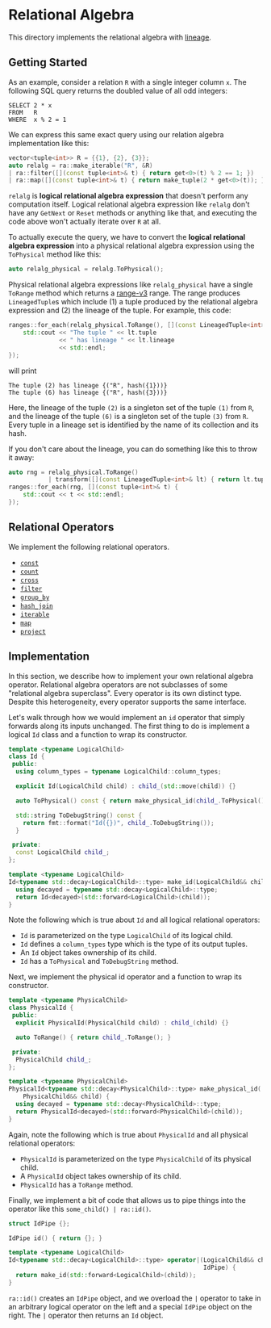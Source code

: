 # Relational Algebra
This directory implements the relational algebra with
[lineage][provenance_book].

## Getting Started
As an example, consider a relation `R` with a single integer column `x`. The
following SQL query returns the doubled value of all odd integers:

```
SELECT 2 * x
FROM   R
WHERE  x % 2 = 1
```

We can express this same exact query using our relation algebra implementation
like this:

```c++
vector<tuple<int>> R = {{1}, {2}, {3}};
auto relalg = ra::make_iterable("R", &R)
| ra::filter([](const tuple<int>& t) { return get<0>(t) % 2 == 1; })
| ra::map([](const tuple<int>& t) { return make_tuple(2 * get<0>(t)); });
```

`relalg` is **logical relational algebra expression** that doesn't perform any
computation itself. Logical relational algebra expression like `relalg` don't
have any `GetNext` or `Reset` methods or anything like that, and executing the
code above won't actually iterate over `R` at all.

To actually execute the query, we have to convert the **logical relational
algebra expression** into a physical relational algebra expression using the
`ToPhysical` method like this:

```c++
auto relalg_physical = relalg.ToPhysical();
```

Physical relational algebra expressions like `relalg_physical` have a single
`ToRange` method which returns a [range-v3][] range. The range produces
`LineagedTuple`s which include (1) a tuple produced by the relational algebra
expression and (2) the lineage of the tuple. For example, this code:

```c++
ranges::for_each(relalg_physical.ToRange(), [](const LineagedTuple<int>& lt) {
    std::cout << "The tuple " << lt.tuple
              << " has lineage " << lt.lineage
              << std::endl;
});
```

will print

```
The tuple (2) has lineage {("R", hash({1}))}
The tuple (6) has lineage {("R", hash({3}))}
```

Here, the lineage of the tuple `(2)` is a singleton set of the tuple `(1)` from
`R`, and the lineage of the tuple `(6)` is a singleton set of the tuple `(3)`
from `R`. Every tuple in a lineage set is identified by the name of its
collection and its hash.

If you don't care about the lineage, you can do something like this to throw it
away:

```c++
auto rng = relalg_physical.ToRange()
           | transform([](const LineagedTuple<int>& lt) { return lt.tuple; });
ranges::for_each(rng, [](const tuple<int>& t) {
    std::cout << t << std::endl;
});
```

## Relational Operators
We implement the following relational operators.

- [`const`](const.h)
- [`count`](count.h)
- [`cross`](cross.h)
- [`filter`](filter.h)
- [`group_by`](group_by.h)
- [`hash_join`](hash_join.h)
- [`iterable`](iterable.h)
- [`map`](map.h)
- [`project`](project.h)

## Implementation
In this section, we describe how to implement your own relational algebra
operator. Relational algebra operators are not subclasses of some "relational
algebra superclass". Every operator is its own distinct type. Despite this
heterogeneity, every operator supports the same interface.

Let's walk through how we would implement an `id` operator that simply forwards
along its inputs unchanged. The first thing to do is implement a logical `Id`
class and a function to wrap its constructor.

```c++
template <typename LogicalChild>
class Id {
 public:
  using column_types = typename LogicalChild::column_types;

  explicit Id(LogicalChild child) : child_(std::move(child)) {}

  auto ToPhysical() const { return make_physical_id(child_.ToPhysical()); }

  std::string ToDebugString() const {
    return fmt::format("Id({})", child_.ToDebugString());
  }

 private:
  const LogicalChild child_;
};

template <typename LogicalChild>
Id<typename std::decay<LogicalChild>::type> make_id(LogicalChild&& child) {
  using decayed = typename std::decay<LogicalChild>::type;
  return Id<decayed>(std::forward<LogicalChild>(child));
}
```

Note the following which is true about `Id` and all logical relational
operators:

- `Id` is parameterized on the type `LogicalChild` of its logical child.
- `Id` defines a `column_types` type which is the type of its output tuples.
- An `Id` object takes ownership of its child.
- `Id` has a `ToPhysical` and `ToDebugString` method.

Next, we implement the physical id operator and a function to wrap its
constructor.

```c++
template <typename PhysicalChild>
class PhysicalId {
 public:
  explicit PhysicalId(PhysicalChild child) : child_(child) {}

  auto ToRange() { return child_.ToRange(); }

 private:
  PhysicalChild child_;
};

template <typename PhysicalChild>
PhysicalId<typename std::decay<PhysicalChild>::type> make_physical_id(
    PhysicalChild&& child) {
  using decayed = typename std::decay<PhysicalChild>::type;
  return PhysicalId<decayed>(std::forward<PhysicalChild>(child));
}
```

Again, note the following which is true about `PhysicalId` and all physical
relational operators:

- `PhysicalId` is parameterized on the type `PhysicalChild` of its physical child.
- A `PhysicalId` object takes ownership of its child.
- `PhysicalId` has a `ToRange` method.

Finally, we implement a bit of code that allows us to pipe things into the
operator like this `some_child() | ra::id()`.

```c++
struct IdPipe {};

IdPipe id() { return {}; }

template <typename LogicalChild>
Id<typename std::decay<LogicalChild>::type> operator|(LogicalChild&& child,
                                                      IdPipe) {
  return make_id(std::forward<LogicalChild>(child));
}
```

`ra::id()` creates an `IdPipe` object, and we overload the `|` operator to take
in an arbitrary logical operator on the left and a special `IdPipe` object on
the right. The `|` operator then returns an `Id` object.

[range-v3]: https://github.com/ericniebler/range-v3
[provenance_book]: https://scholar.google.com/scholar?cluster=14688264622623487965
